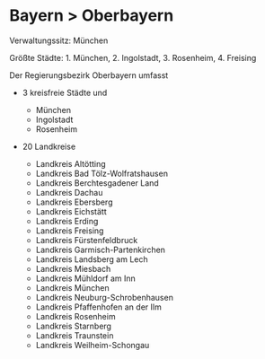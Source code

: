 # Bayern > Oberbayern

Verwaltungssitz: München

Größte Städte:  1. München, 2. Ingolstadt, 3. Rosenheim, 4. Freising

Der Regierungsbezirk Oberbayern umfasst

- 3 kreisfreie Städte und
    - München
    - Ingolstadt
    - Rosenheim

- 20 Landkreise
    - Landkreis Altötting
    - Landkreis Bad Tölz-Wolfratshausen
    - Landkreis Berchtesgadener Land
    - Landkreis Dachau
    - Landkreis Ebersberg
    - Landkreis Eichstätt
    - Landkreis Erding
    - Landkreis Freising
    - Landkreis Fürstenfeldbruck
    - Landkreis Garmisch-Partenkirchen
    - Landkreis Landsberg am Lech
    - Landkreis Miesbach
    - Landkreis Mühldorf am Inn
    - Landkreis München
    - Landkreis Neuburg-Schrobenhausen
    - Landkreis Pfaffenhofen an der Ilm
    - Landkreis Rosenheim
    - Landkreis Starnberg
    - Landkreis Traunstein
    - Landkreis Weilheim-Schongau
